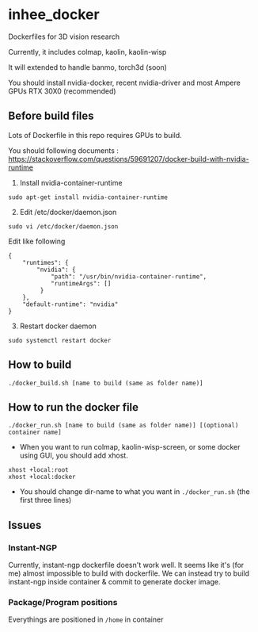 # inhee_docker
Dockerfiles for 3D vision research 

Currently, it includes colmap, kaolin, kaolin-wisp

It will extended to handle banmo, torch3d (soon)

You should install nvidia-docker, recent nvidia-driver and most Ampere GPUs RTX 30X0 (recommended) 

## Before build files

Lots of Dockerfile in this repo requires GPUs to build. 

You should following documents : https://stackoverflow.com/questions/59691207/docker-build-with-nvidia-runtime

1. Install nvidia-container-runtime

```
sudo apt-get install nvidia-container-runtime
```

2. Edit /etc/docker/daemon.json

```
sudo vi /etc/docker/daemon.json
```
Edit like following

```
{
    "runtimes": {
        "nvidia": {
            "path": "/usr/bin/nvidia-container-runtime",
            "runtimeArgs": []
         } 
    },
    "default-runtime": "nvidia" 
}
```

3. Restart docker daemon

```
sudo systemctl restart docker
```



## How to build

```
./docker_build.sh [name to build (same as folder name)]
```

## How to run the docker file

```
./docker_run.sh [name to build (same as folder name)] [(optional) container name]
```

- When you want to run colmap, kaolin-wisp-screen, or some docker using GUI, you should add xhost.

```
xhost +local:root
xhost +local:docker
```

- You should change dir-name to what you want in `./docker_run.sh` (the first three lines)


## Issues
### Instant-NGP
Currently, instant-ngp dockerfile doesn't work well.
It seems like it's (for me) almost impossible to build with dockerfile.
We can instead try to build instant-ngp inside container & commit to generate docker image. 

### Package/Program positions
Everythings are positioned in `/home` in container
